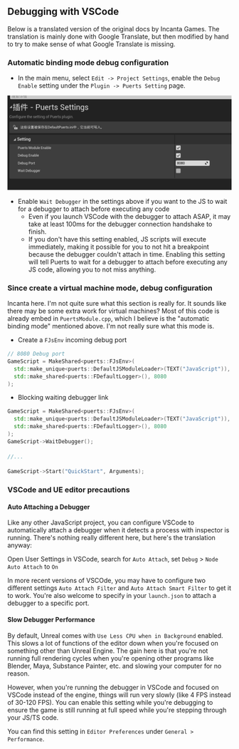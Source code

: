 ## Debugging with VSCode

Below is a translated version of the original docs by Incanta Games. The translation is mainly done with Google Translate, but then modified by hand to try to make sense of what Google Translate is missing.

### Automatic binding mode debug configuration

- In the main menu, select `Edit -> Project Settings`, enable the `Debug Enable` setting under the `Plugin -> Puerts Setting` page.

![puerts_conf](../..//pic/puerts_conf.png)

- Enable `Wait Debugger` in the settings above if you want to the JS to wait for a debugger to attach before executing any code
    - Even if you launch VSCode with the debugger to attach ASAP, it may take at least 100ms for the debugger connection handshake to finish.
    - If you don't have this setting enabled, JS scripts will execute immediately, making it possible for you to not hit a breakpoint because the debugger couldn't attach in time. Enabling this setting will tell Puerts to wait for a debugger to attach before executing any JS code, allowing you to not miss anything.

### Since create a virtual machine mode, debug configuration

Incanta here. I'm not quite sure what this section is really for. It sounds like there may be some extra work for virtual machines? Most of this code is already embed in `PuertsModule.cpp`, which I believe is the "automatic binding mode" mentioned above. I'm not really sure what this mode is.

- Create a `FJsEnv` incoming debug port

``` cpp
// 8080 Debug port
GameScript = MakeShared<puerts::FJsEnv>(
  std::make_unique<puerts::DefaultJSModuleLoader>(TEXT("JavaScript")),
  std::make_shared<puerts::FDefaultLogger>(), 8080
);
```

- Blocking waiting debugger link

``` cpp
GameScript = MakeShared<puerts::FJsEnv>(
  std::make_unique<puerts::DefaultJSModuleLoader>(TEXT("JavaScript")),
  std::make_shared<puerts::FDefaultLogger>(), 8080
);
GameScript->WaitDebugger();

//...

GameScript->Start("QuickStart", Arguments);
```

### VSCode and UE editor precautions

#### Auto Attaching a Debugger

Like any other JavaScript project, you can configure VSCode to automatically attach a debugger when it detects a process with inspector is running. There's nothing really different here, but here's the translation anyway:

Open User Settings in VSCode, search for `Auto Attach`, set `Debug` > `Node Auto Attach` to `On`

In more recent versions of VSCOde, you may have to configure two different settings `Auto Attach Filter` and `Auto Attach Smart Filter` to get it to work. You're also welcome to specify in your `launch.json` to attach a debugger to a specific port.

#### Slow Debugger Performance

By default, Unreal comes with `Use Less CPU when in Background` enabled. This slows a lot of functions of the editor down when you're focused on something other than Unreal Engine. The gain here is that you're not running full rendering cycles when you're opening other programs like Blender, Maya, Substance Painter, etc. and slowing your computer for no reason.

However, when you're running the debugger in VSCode and focused on VSCode instead of the engine, things will run very slowly (like 4 FPS instead of 30-120 FPS). You can enable this setting while you're debugging to ensure the game is still running at full speed while you're stepping through your JS/TS code.

You can find this setting in `Editor Preferences` under `General > Performance`.
